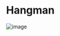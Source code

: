 # Hangman

![image](https://user-images.githubusercontent.com/91300383/198963666-570dec10-45f7-4b6d-bb40-67ad1f0a45e1.png)
